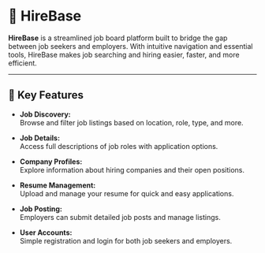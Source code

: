 # 💼 HireBase

**HireBase** is a streamlined job board platform built to bridge the gap between job seekers and employers. With intuitive navigation and essential tools, HireBase makes job searching and hiring easier, faster, and more efficient.

---

## 🌟 Key Features

- **Job Discovery:**  
  Browse and filter job listings based on location, role, type, and more.

- **Job Details:**  
  Access full descriptions of job roles with application options.

- **Company Profiles:**  
  Explore information about hiring companies and their open positions.

- **Resume Management:**  
  Upload and manage your resume for quick and easy applications.

- **Job Posting:**  
  Employers can submit detailed job posts and manage listings.

- **User Accounts:**  
  Simple registration and login for both job seekers and employers.
